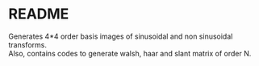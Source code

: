 # README
Generates 4*4 order basis images of sinusoidal and non sinusoidal transforms.<br>
Also, contains codes to generate walsh, haar and slant matrix of order N.
